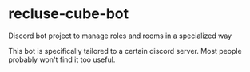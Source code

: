 # recluse-cube-bot
Discord bot project to manage roles and rooms in a specialized way

This bot is specifically tailored to a certain discord server. Most people probably won't find it too useful.